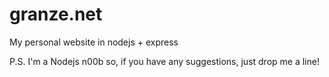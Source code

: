 granze.net
=========

My personal website in nodejs + express


P.S. I'm a Nodejs n00b so, if you have any suggestions, just drop me a line!
